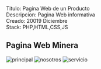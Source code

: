 Titulo: Pagina Web de un Producto
<br/>
Descripcion: Pagina Web informativa
<br/>
Creado:  20019 Diciembre
<br/>
Stack: PHP,HTML,CSS,JS



## Pagina Web Minera

![principal](https://media.discordapp.net/attachments/784925532973695018/800185189925912626/unknown.png?width=1200&height=551)
![nosotros](https://media.discordapp.net/attachments/784925532973695018/800185398159999006/unknown.png?width=1200&height=519)
![servicio](https://media.discordapp.net/attachments/784925532973695018/800185529563742218/unknown.png?width=1200&height=556)

